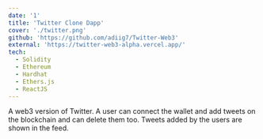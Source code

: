 ```yaml
---
date: '1'
title: 'Twitter Clone Dapp'
cover: './twitter.png'
github: 'https://github.com/adiig7/Twitter-Web3'
external: 'https://twitter-web3-alpha.vercel.app/'
tech:
  - Solidity
  - Ethereum
  - Hardhat
  - Ethers.js
  - ReactJS
---
```


A web3 version of Twitter. A user can connect the wallet and add tweets on the blockchain and can delete them too. Tweets added by the users are shown in the feed.
